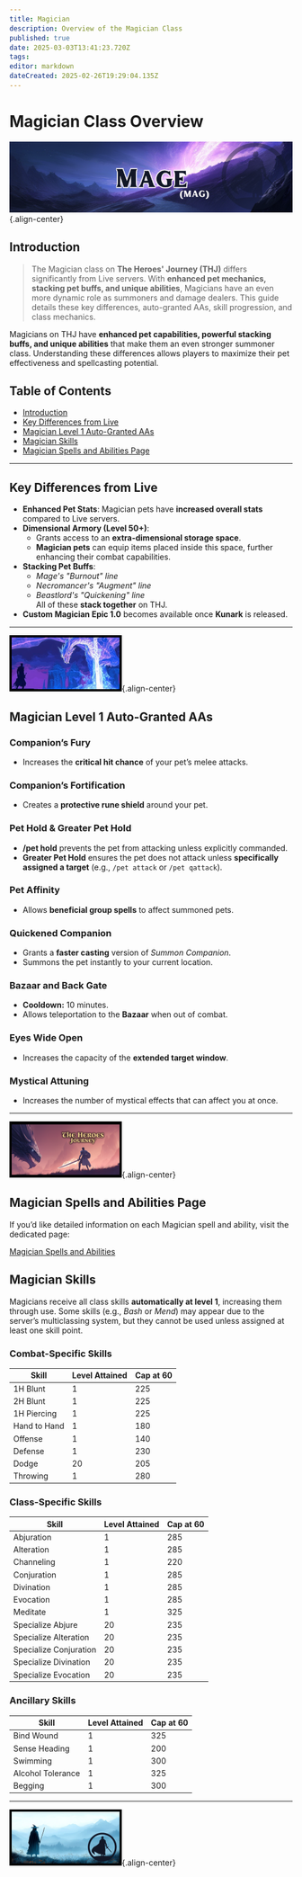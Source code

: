 ```yaml
---
title: Magician
description: Overview of the Magician Class
published: true
date: 2025-03-03T13:41:23.720Z
tags: 
editor: markdown
dateCreated: 2025-02-26T19:29:04.135Z
---
```


# Magician Class Overview

![](/magepage.png){.align-center}

## Introduction

> The Magician class on **The Heroes' Journey (THJ)** differs significantly from Live servers. With **enhanced pet mechanics, stacking pet buffs, and unique abilities**, Magicians have an even more dynamic role as summoners and damage dealers. This guide details these key differences, auto-granted AAs, skill progression, and class mechanics.

Magicians on THJ have **enhanced pet capabilities, powerful stacking buffs, and unique abilities** that make them an even stronger summoner class. Understanding these differences allows players to maximize their pet effectiveness and spellcasting potential.

## Table of Contents

- [Introduction](#introduction)
- [Key Differences from Live](#key-differences-from-live)
- [Magician Level 1 Auto-Granted AAs](#magician-level-1-auto-granted-aas)
- [Magician Skills](#magician-skills)
- [Magician Spells and Abilities Page](#magician-spells-and-abilities-page)

---

## Key Differences from Live

- **Enhanced Pet Stats**: Magician pets have **increased overall stats** compared to Live servers.  
- **Dimensional Armory (Level 50+)**:
  - Grants access to an **extra-dimensional storage space**.
  - **Magician pets** can equip items placed inside this space, further enhancing their combat capabilities.
- **Stacking Pet Buffs**:
  - *Mage's "Burnout" line*  
  - *Necromancer's "Augment" line*  
  - *Beastlord's "Quickening" line*  
  All of these **stack together** on THJ.
- **Custom Magician Epic 1.0** becomes available once **Kunark** is released.

---

![thjpagebreak2.png](/thjpagebreak2.png){.align-center}

## Magician Level 1 Auto-Granted AAs

### Companion’s Fury

- Increases the **critical hit chance** of your pet’s melee attacks.

### Companion’s Fortification

- Creates a **protective rune shield** around your pet.

### Pet Hold & Greater Pet Hold

- **/pet hold** prevents the pet from attacking unless explicitly commanded.
- **Greater Pet Hold** ensures the pet does not attack unless **specifically assigned a target** (e.g., `/pet attack` or `/pet qattack`).

### Pet Affinity

- Allows **beneficial group spells** to affect summoned pets.

### Quickened Companion

- Grants a **faster casting** version of *Summon Companion*.  
- Summons the pet instantly to your current location.

### Bazaar and Back Gate

- **Cooldown:** 10 minutes.  
- Allows teleportation to the **Bazaar** when out of combat.

### Eyes Wide Open

- Increases the capacity of the **extended target window**.

### Mystical Attuning

- Increases the number of mystical effects that can affect you at once.

---

![thjpagebreak1.png](/thjpagebreak1.png){.align-center}

## Magician Spells and Abilities Page

If you’d like detailed information on each Magician spell and ability, visit the dedicated page:

[Magician Spells and Abilities](/classes-and-abilities/spells-and-abilities/mag)

## Magician Skills

Magicians receive all class skills **automatically at level 1**, increasing them through use. Some skills (e.g., *Bash* or *Mend*) may appear due to the server’s multiclassing system, but they cannot be used unless assigned at least one skill point.

### Combat-Specific Skills

| Skill        | Level Attained | Cap at 60 |
|--------------|----------------|-----------|
| 1H Blunt     | 1              | 225       |
| 2H Blunt     | 1              | 225       |
| 1H Piercing  | 1              | 225       |
| Hand to Hand | 1              | 180       |
| Offense      | 1              | 140       |
| Defense      | 1              | 230       |
| Dodge        | 20             | 205       |
| Throwing     | 1              | 280       |

### Class-Specific Skills

| Skill                 | Level Attained | Cap at 60 |
|-----------------------|----------------|-----------|
| Abjuration            | 1              | 285       |
| Alteration            | 1              | 285       |
| Channeling            | 1              | 220       |
| Conjuration           | 1              | 285       |
| Divination            | 1              | 285       |
| Evocation             | 1              | 285       |
| Meditate              | 1              | 325       |
| Specialize Abjure     | 20             | 235       |
| Specialize Alteration | 20             | 235       |
| Specialize Conjuration| 20             | 235       |
| Specialize Divination | 20             | 235       |
| Specialize Evocation  | 20             | 235       |

### Ancillary Skills

| Skill            | Level Attained | Cap at 60 |
|------------------|----------------|-----------|
| Bind Wound       | 1              | 325       |
| Sense Heading    | 1              | 200       |
| Swimming         | 1              | 300       |
| Alcohol Tolerance| 1              | 325       |
| Begging          | 1              | 300       |

---

![thjpagebreak3.png](/thjpagebreak3.png){.align-center}

